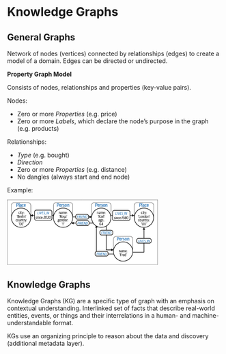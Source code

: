 # Knowledge Graphs

## General Graphs

Network of nodes (vertices) connected by relationships (edges) to create a model of a domain. Edges can be directed or undirected.

**Property Graph Model**

Consists of nodes, relationships and properties (key-value pairs).

Nodes:
- Zero or more *Properties* (e.g. price)
- Zero or more *Labels*, which  declare  the  node’s
purpose in the graph (e.g. products)

Relationships:
- *Type* (e.g. bought)
- *Direction*
- Zero or more *Properties* (e.g. distance)
- No dangles (always start and end node)

Example:

<img src="../images/property-graph.png" width="70%">

## Knowledge Graphs

Knowledge Graphs (KG) are a specific type of graph with an emphasis on contextual understanding. Interlinked set of facts that describe real-world entities, events, or things and  their  interrelations  in  a  human-  and  machine-understandable format.

KGs use an organizing principle to reason about the  data and discovery (additional metadata layer).


